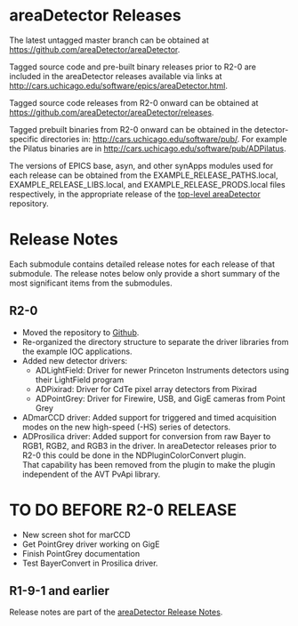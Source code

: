 areaDetector Releases
====================

The latest untagged master branch can be obtained at
https://github.com/areaDetector/areaDetector.

Tagged source code and pre-built binary releases prior to R2-0 are included
in the areaDetector releases available via links at
http://cars.uchicago.edu/software/epics/areaDetector.html.

Tagged source code releases from R2-0 onward can be obtained at 
https://github.com/areaDetector/areaDetector/releases.

Tagged prebuilt binaries from R2-0 onward can be obtained in the detector-specific directories in:
http://cars.uchicago.edu/software/pub/.  For example the Pilatus binaries are in 
http://cars.uchicago.edu/software/pub/ADPilatus.

The versions of EPICS base, asyn, and other synApps modules used for each release can be obtained from 
the EXAMPLE_RELEASE_PATHS.local, EXAMPLE_RELEASE_LIBS.local, and EXAMPLE_RELEASE_PRODS.local
files respectively, in the appropriate release of the 
[top-level areaDetector](https://github.com/areaDetector/areaDetector) repository.


Release Notes
=============

Each submodule contains detailed release notes for each release of that submodule.  The release notes below
only provide a short summary of the most significant items from the submodules.

R2-0
----
* Moved the repository to [Github](https://github.com/areaDetector/areaDetector).
* Re-organized the directory structure to separate the driver libraries from the example IOC applications.
* Added new detector drivers:
    - ADLightField:  Driver for newer Princeton Instruments detectors using their LightField program
    - ADPixirad: Driver for CdTe pixel array detectors from Pixirad
    - ADPointGrey: Driver for Firewire, USB, and GigE cameras from Point Grey
* ADmarCCD driver: Added support for triggered and timed acquisition modes on the new high-speed (-HS) series
  of detectors.
* ADProsilica driver: Added support for conversion from raw Bayer to RGB1, RGB2, and RGB3 in the driver. 
  In areaDetector releases prior to R2-0 this could be done in the NDPluginColorConvert plugin.  
  That capability has been removed from the plugin to make the plugin independent of the AVT PvApi library.

TO DO BEFORE R2-0 RELEASE
=========================
* New screen shot for marCCD
* Get PointGrey driver working on GigE
* Finish PointGrey documentation
* Test BayerConvert in Prosilica driver.

R1-9-1 and earlier
------------------
Release notes are part of the
[areaDetector Release Notes](http://cars.uchicago.edu/software/epics/areaDetectorReleaseNotes.html).

